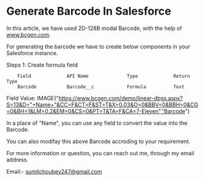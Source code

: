 # Generate Barcode In Salesforce

In this article, we have used 2D-128B modal Barcode, with the help of www.bcgen.com.

For generating the barcode we have to create below components in your Salesforce instance.

Steps 1: Create formula field

        Field             API Name              Type             Return Type                      
        Barcode           Barcode__c            Formula          Text

Field Value:
IMAGE("https://www.bcgen.com/demo/linear-dbgs.aspx?S=13&D="+Name+"&CC=F&CT=F&ST=T&X=0.03&O=0&BBV=0&BBH=0&CG=0&BH=1&LM=0.2&EM=0&CS=0&PT=T&TA=F&CA=7-Eleven","Barcode")

In a place of "Name", you can use any field to convert the value into the Barcode.

You can also modifay this above Barcode accroding to your requirement.

For more information or question, you can reach out me, through my email address.

Email:- sumitchoubey247@gmail.com
